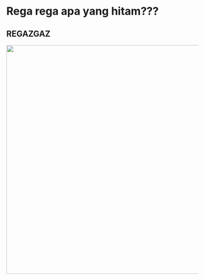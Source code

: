 # Rega rega apa yang hitam???
## REGAZGAZ
<p align="center" ><img src="https://github.com/SyafiqMSI/PraktikumKP2023/blob/main/Material/regaz.png" width="600" height="600"/></p>
